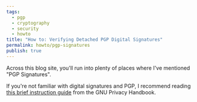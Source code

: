 ```yaml
---
tags:
  - pgp
  - cryptography
  - security
  - howto
title: "How to: Verifying Detached PGP Digital Signatures"
permalink: howto/pgp-signatures
publish: true
---
```

Across this blog site, you'll run into plenty of places where I've mentioned "PGP Signatures".

If you're not familiar with digital signatures and PGP, I recommend reading [this brief instruction guide](https://www.gnupg.org/gph/en/manual/x135.html) from the GNU Privacy Handbook.